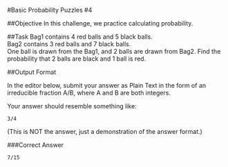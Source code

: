 #Basic Probability Puzzles #4

##Objective 
In this challenge, we practice calculating probability.

##Task 
Bag1 contains 4 red balls and 5 black balls.  
Bag2 contains 3 red balls and 7 black balls.  
One ball is drawn from the Bag1, and 2 balls are drawn from Bag2. Find the probability that 2 balls are black and 1 ball is red.

##Output Format

In the editor below, submit your answer as Plain Text in the form of an irreducible fraction A/B, where A and B are both integers.

Your answer should resemble something like:

```
3/4  
```
(This is NOT the answer, just a demonstration of the answer format.)

###Correct Answer
```
7/15
```

